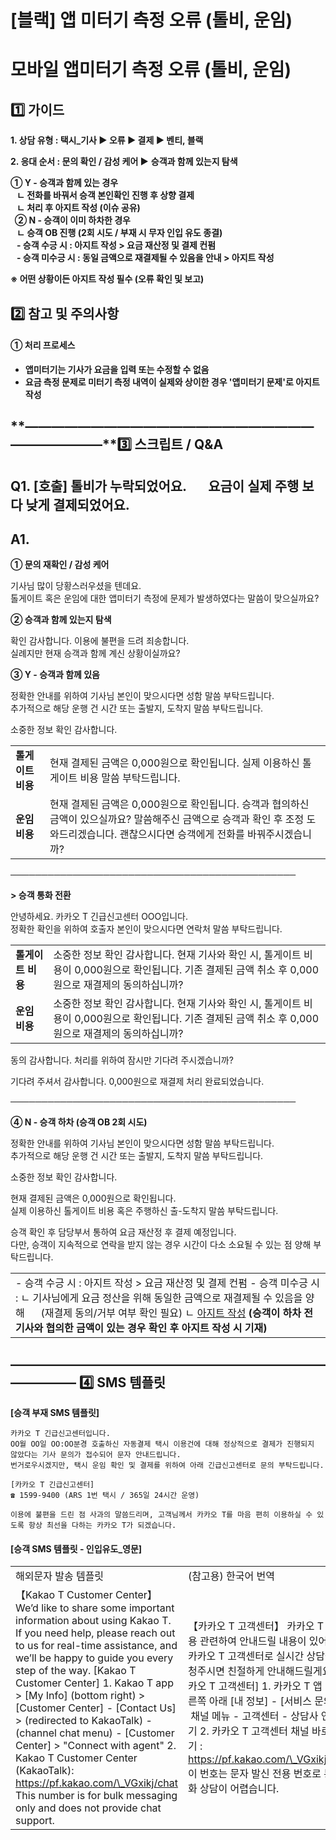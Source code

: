 # [블랙] 앱 미터기 측정 오류 (톨비, 운임)

**모바일 앱미터기 측정 오류 (톨비, 운임)**
===========================

**1️⃣ 가이드**
-----------

**1. 상담 유형 : 택시\_기사 ▶ 오류 ▶ 결제 ▶ 벤티, 블랙**

**2. 응대 순서 : 문의 확인 / 감성 케어 ▶** **승객과 함께 있는지 탐색**

****① Y - 승객과 함께 있는 경우  
   ㄴ 전화를 바꿔서 승객 본인확인 진행 후 상향 결제  
   ㄴ 처리 후 아지트 작성 (이슈 공유)  
  ② N - 승객이 이미 하차한 경우  
   ㄴ 승객 OB 진행 (2회 시도 / 부재 시 무자 인입 유도 종결)  
   - 승객 수긍 시 : 아지트 작성 > 요금 재산정 및 결제 컨펌  
   - 승객 미수긍 시 : **동일 금액으로 재결제될 수 있음을 안내 > 아지트 작성******

**※ 어떤 상황이든 아지트 작성 필수 (오류 확인 및 보고)**

**2️⃣ 참고 및 주의사항**
-----------------

#### **①** **처리 프로세스**

* **앱미터기는 기사가 요금을 입력 또는 수정할 수 없음**
* **요금 측정 문제로 미터기 측정 내역이 실제와 상이한 경우 '앱미터기 문제'로 아지트 작성**

**―****―****―****―****―****―****―****―****―****―****―****―****―****―****―****―****―****―****―****―****―****―****―****―****―****―****―****―****―****3️⃣ 스크립트 / Q&A**
-------------------------------------------------------------------------------------------------------------------------------------------------------------------

**Q1.** **[호출] 톨비가 누락되었어요.       요금이 실제 주행 보다 낮게 결제되었어요.**
----------------------------------------------------------

**A1.**
-------

**① 문의 재확인 / 감성 케어**

기사님 많이 당황스러우셨을 텐데요.   
톨게이트 혹은 운임에 대한 앱미터기 측정에 문제가 발생하였다는 말씀이 맞으실까요?

**② 승객과 함께 있는지 탐색**

확인 감사합니다. 이용에 불편을 드려 죄송합니다.  
실례지만 현재 승객과 함께 계신 상황이실까요?

**③ Y - 승객과 함께 있음**

정확한 안내를 위하여 기사님 본인이 맞으시다면 성함 말씀 부탁드립니다.  
추가적으로 해당 운행 건 시간 또는 출발지, 도착지 말씀 부탁드립니다.

소중한 정보 확인 감사합니다.

|  |  |
| --- | --- |
| **톨게이트 비용** | 현재 결제된 금액은 0,000원으로 확인됩니다. 실제 이용하신 톨게이트 비용 말씀 부탁드립니다. |
| **운임 비용** | 현재 결제된 금액은 0,000원으로 확인됩니다. 승객과 협의하신 금액이 있으실까요?  말씀해주신 금액으로 승객과 확인 후 조정 도와드리겠습니다. 괜찮으시다면 승객에게 전화를 바꿔주시겠습니까? |

──────────────────────────────────────────────

**> 승객 통화 전환**

안녕하세요. 카카오 T 긴급신고센터 OOO입니다.  
정확한 확인을 위하여 호출자 본인이 맞으시다면 연락처 말씀 부탁드립니다.

|  |  |
| --- | --- |
| **톨게이트 비용** | 소중한 정보 확인 감사합니다. 현재 기사와 확인 시, 톨게이트 비용이 0,000원으로 확인됩니다. 기존 결제된 금액 취소 후 0,000원으로 재결제의 동의하십니까? |
| **운임 비용** | 소중한 정보 확인 감사합니다. 현재 기사와 확인 시, 톨게이트 비용이 0,000원으로 확인됩니다. 기존 결제된 금액 취소 후 0,000원으로 재결제의 동의하십니까? |

동의 감사합니다. 처리를 위하여 잠시만 기다려 주시겠습니까?

기다려 주셔서 감사합니다. 0,000원으로 재결제 처리 완료되었습니다.

──────────────────────────────────────────────

**④ N - 승객 하차 (승객 OB 2회 시도)**

정확한 안내를 위하여 기사님 본인이 맞으시다면 성함 말씀 부탁드립니다.  
추가적으로 해당 운행 건 시간 또는 출발지, 도착지 말씀 부탁드립니다.

소중한 정보 확인 감사합니다.

현재 결제된 금액은 0,000원으로 확인됩니다.   
실제 이용하신 톨게이트 비용 혹은 주행하신 출-도착지 말씀 부탁드립니다.

승객 확인 후 담당부서 통하여 요금 재산정 후 결제 예정입니다.   
다만, 승객이 지속적으로 연락을 받지 않는 경우 시간이 다소 소요될 수 있는 점 양해 부탁드립니다.

|  |
| --- |
| - 승객 수긍 시 : 아지트 작성 > 요금 재산정 및 결제 컨펌 - 승객 미수긍 시 :  ㄴ 기사님에게 요금 정산을 위해 동일한 금액으로 재결제될 수 있음을 양해      (재결제 동의/거부 여부 확인 필요) ㄴ [아지트 작성](https://ext.agit.in/g/300031645/wall/new?template=23468)  **(승객이 하차 전 기사와 협의한 금액이 있는 경우 확인 후 아지트 작성 시 기재)** |

**―****―****―****―****―****―****―****―****―****―****―****―****―****―****―****―****―****―****―****―****―****―****―****―****―****―****―****―****―** **4️⃣** **SMS 템플릿**
---------------------------------------------------------------------------------------------------------------------------------------------------------------------

**[승객 부재 SMS 템플릿]**

```
카카오 T 긴급신고센터입니다.   
OO월 OO일 OO:OO분경 호출하신 자동결제 택시 이용건에 대해 정상적으로 결제가 진행되지 않았다는 기사 문의가 접수되어 문자 안내드립니다.  
번거로우시겠지만, 택시 운임 확인 및 결제를 위하여 아래 긴급신고센터로 문의 부탁드립니다.  
  
[카카오 T 긴급신고센터]   
☎ 1599-9400 (ARS 1번 택시 / 365일 24시간 운영)  
  
이용에 불편을 드린 점 사과의 말씀드리며, 고객님께서 카카오 T를 마음 편히 이용하실 수 있도록 항상 최선을 다하는 카카오 T가 되겠습니다.
```

#### **[승객 SMS 템플릿 - 인입유도\_영문]**

|  |  |
| --- | --- |
| 해외문자 발송 템플릿 | (참고용) 한국어 번역 |
| 【Kakao T Customer Center】  We’d like to share some important information about using Kakao T. If you need help, please reach out to us for real-time assistance, and we’ll be happy to guide you every step of the way.  [Kakao T Customer Center] 1. Kakao T app > [My Info] (bottom right) > [Customer Center] - [Contact Us] > (redirected to KakaoTalk) - (channel chat menu) - [Customer Center] > "Connect with agent" 2. Kakao T Customer Center (KakaoTalk): https://pf.kakao.com/\_VGxikj/chat  This number is for bulk messaging only and does not provide chat support. | 【카카오 T 고객센터】  카카오 T 이용 관련하여 안내드릴 내용이 있어요. 카카오 T 고객센터로 실시간 상담을 요청주시면 친절하게 안내해드릴게요.  [카카오 T 고객센터] 1. 카카오 T 앱 - 오른쪽 아래 [내 정보] - [서비스 문의] - 채널 메뉴 - 고객센터 - 상담사 연결하기 2. 카카오 T 고객센터 채널 바로가기 : https://pf.kakao.com/\_VGxikj/chat  이 번호는 문자 발신 전용 번호로 통화 상담이 어렵습니다. |